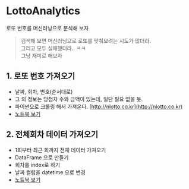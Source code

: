 # LottoAnalytics

로또 번호를 머신러닝으로 분석해 보자

> 검색해 보면 머신러닝으로 로또를 맞춰보려는 시도가 많더라.<br/>
> 그리고 모두 실패했더라.. ㅋㅋ<br/>
> 그냥 재미로 해보자<br/>

## 1. 로또 번호 가져오기
- 날짜, 회차, 번호(순서대로)
- 그 외 정보는 당첨자 수와 금액이 있는데, 일단 필요 없을 듯.
- 파이썬으로 크롤링 해서 가져온다. [http://nlotto.co.kr](http://nlotto.co.kr)
- [노트북 보기](1.Crawling.md)

## 2. 전체회차 데이터 가져오기
- 1회부터 최근 회까지 전체 데이터 가져오기
- DataFrame 으로 만들기
- 회차를 index로 하기
- 날짜 컬럼을 datetime 으로 변경
- [노트북 보기](2.Dataframe.md)
